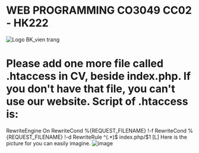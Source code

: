 # WEB PROGRAMMING CO3049 CC02 - HK222
![Logo BK_vien trang](https://user-images.githubusercontent.com/118788200/232408088-ee2968b0-7f18-4867-a858-6ffcfe29dc04.png)

# Please add one more file called .htaccess in CV, beside index.php. If you don't have that file, you can't use our website. Script of .htaccess is: 

RewriteEngine On
RewriteCond %{REQUEST_FILENAME} !-f
RewriteCond %{REQUEST_FILENAME} !-d
RewriteRule ^(.*)$ index.php/$1 [L]
Here is the picture for you can easily imagine. 
![image](https://user-images.githubusercontent.com/118788200/233902964-d789503b-3754-4f4d-ac3a-aef3bbe51288.png)

